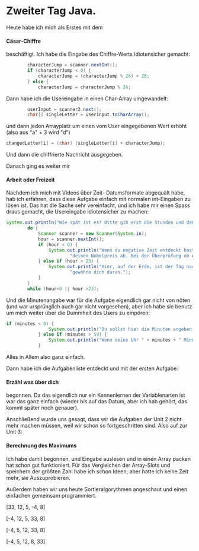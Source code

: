 # Zweiter Tag Java. 

Heute habe ich mich als Erstes mit dem 
#### Cäsar-Chiffre
 beschäftigt. Ich habe die Eingabe des Chiffre-Werts Idiotensicher gemacht:
```java Scanner scanner = new Scanner(System.in);
        characterJump = scanner.nextInt();
        if (characterJump < 0) {
            characterJump = (characterJump % 26) + 26;
        } else {
            characterJump = characterJump % 26;
```
Dann habe ich die Usereingabe in einen Char-Array umgewandelt:
```java 
        userInput = scanner2.next();
        char[] singleLetter = userInput.toCharArray();
```
und dann jeden Arrayplatz um einen vom User eingegebenen Wert erhöht
(also aus "a" + 3 wird "d")
```java
changedLetter[i] = (char) (singleLetter[i] + characterJump);
```
Und dann die chiffrierte Nachricht ausgegeben. 

Danach ging es weiter mir

#### Arbeit oder Freizeit

Nachdem ich mich mit Videos über Zeit- Datumsformate abgequält habe, hab ich 
erfahren, dass diese Aufgabe einfach mit normalen int-Eingaben zu lösen ist.
Das hat die Sache sehr vereinfacht, und ich habe mir einen Spass draus gemacht, 
die Usereingabe idiotensicher zu machen:
```java
System.out.println("Wie spät ist es? Bitte gib erst die Stunden und dann die Minuten an:");
        do {
            Scanner scanner = new Scanner(System.in);
            hour = scanner.nextInt();
            if (hour < 0) {
                System.out.println("Wenn du negative Zeit entdeckt hast, gehe nach Stockholm und hole dir" +
                        "deinen Nobelpreis ab. Bei der Überprüfung ob Arbeitszeit ist, ist sie aber unangebracht!");
            } else if (hour > 23) {
                System.out.println("Hier, auf der Erde, ist der Tag nach 23 Stunden und 59 Minuten vorbei. Bitte " +
                        "gewöhne dich daran.");
            }
        }
        while (hour<0 || hour >23);
```
Und die Minutenangabe war für die Aufgabe eigendlich gar nicht von nöten (und war 
ursprünglich auch gar nicht vorgesehen), aber ich habe sie benutz um mich weiter über 
die Dummheit des Users zu empören:
```java
if (minutes < 0) {
                System.out.println("Du sollst hier die Minuten angeben, nicht deinen Intelligenzquotienten!");
            } else if (minutes > 59) {
                System.out.println("Wenn deine Uhr " + minutes + " Minuten anzeigt, würde ich sie zurückgeben...");
            }
```
Alles in Allem also ganz einfach. 


Dann habe ich die Aufgabenliste entdeckt und mit der ersten Aufgabe:
#### Erzähl was über dich
begonnen. Da das eigendlich nur ein Kennenlernen der Variablenarten ist war das ganz
einfach (wieder bis auf das Datum, aber ich hab gehört, das kommt später noch genauer).

Anschließend wurde uns gesagt, dass wir die Aufgaben der Unit 2 nicht mehr machen müssen, weil wir schon so fortgeschritten sind. Also auf zur Unit 3:
#### Berechnung des Maximums
Ich habe damit begonnen, und Eingabe auslesen und in einen Array packen hat schon gut funktioniert. Für das Vergleichen der Array-Slots und speichern der größten Zahl habe ich schon Ideen, aber hatte ich keine Zeit mehr, sie Auszuprobieren. 

Außerdem haben wir uns heute Sortieralgorythmen angeschaut und einen einfachen gemeinsam programmiert. 

[33, 12, 5, -4, 8]

[-4, 12, 5, 33, 8]

[-4, 5, 12, 33, 8]

[-4, 5, 12, 8, 33]

            

